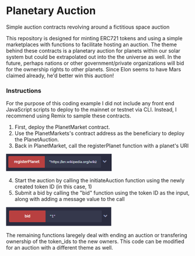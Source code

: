 # Planetary Auction
Simple auction contracts revolving around a fictitious space auction

This repository is designed for minting ERC721 tokens and using a simple marketplaces with functions to facilitate hosting an auction. The theme behind these contracts is a planetary auction for planets within our solar system but could be extrapolated out into the the universe as well. In the future, perhaps nations or other government/private organizations will bid for the ownership rights to other planets. Since Elon seems to have Mars claimed already, he'd better win this auction!

### Instructions
For the purpose of this coding example I did not include any front end JavaScript scripts to deploy to the mainnet or testnet via CLI. Instead, I recommend using Remix to sample these contracts. 
  1. First, deploy the PlanetMarket contract. 
  2. Use the PlanetMarkets's contract address as the beneficiary to deploy the PlanetAuction.
  3. Back in PlanetMarket, call the registerPlanet function with a planet's URI

  ![Register planet](/images/registerplanet.PNG)
  
  4. Start the auction by calling the initiateAuction function using the newly created token ID (in this case, 1)
  5. Submit a bid by calling the "bid" function using the token ID as the input, along with adding a message value to the call

  ![Submit a bid](/images/bid.PNG)
  
  
The remaining functions laregely deal with ending an auction or transfering ownership of the token_ids to the new owners. This code can be modified for an auction with a different theme as well. 
  
  
  
  
  
  
  
  
